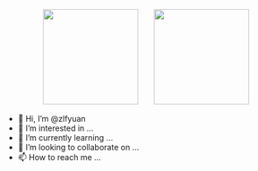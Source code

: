 <!-- <img align="right" src="[![Anurag's GitHub stats](https://github-readme-stats.vercel.app/api?username=zlfyuan)](https://github.com/anuraghazra/github-readme-stats)" /> -->

<div align="center">
<span>  </span>
<img height="170px" src="https://github-readme-stats.vercel.app/api?username=zlfyuan" /><span>  </span><img height="170px" src="https://github-readme-stats.vercel.app/api/top-langs/?username=zlfyuan&layout=compact&langs_count=8" />
<span>  </span>
</div>

- 👋 Hi, I’m @zlfyuan
- 👀 I’m interested in ...
- 🌱 I’m currently learning ...
- 💞️ I’m looking to collaborate on ...
- 📫 How to reach me ...

<!---
zlfyuan/zlfyuan is a ✨ special ✨ repository because its `README.md` (this file) appears on your GitHub profile.
You can click the Preview link to take a look at your changes.
--->


